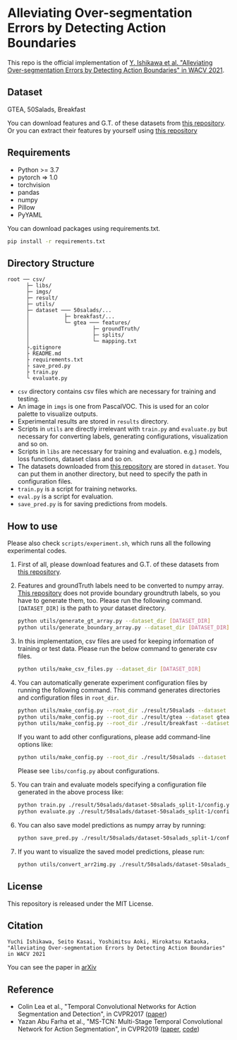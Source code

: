 # Alleviating Over-segmentation Errors by Detecting Action Boundaries

This repo is the official implementation of [Y. Ishikawa et al. "Alleviating Over-segmentation Errors by Detecting Action Boundaries" in WACV 2021](https://arxiv.org/abs/2007.06866).

## Dataset

GTEA, 50Salads, Breakfast  

You can download features and G.T. of these datasets from [this repository](https://github.com/yabufarha/ms-tcn).  
Or you can extract their features by yourself using [this repository](https://github.com/yiskw713/video_feature_extractor)

## Requirements

* Python >= 3.7
* pytorch => 1.0
* torchvision
* pandas
* numpy
* Pillow
* PyYAML

You can download packages using requirements.txt.  

```bash
pip install -r requirements.txt
```

## Directory Structure

```directory structure
root ── csv/
      ├─ libs/
      ├─ imgs/
      ├─ result/
      ├─ utils/
      ├─ dataset ─── 50salads/...
      │           ├─ breakfast/...
      │           └─ gtea ─── features/
      │                    ├─ groundTruth/
      │                    ├─ splits/
      │                    └─ mapping.txt
      ├.gitignore
      ├ README.md
      ├ requirements.txt
      ├ save_pred.py
      ├ train.py
      └ evaluate.py
```

* `csv` directory contains csv files which are necessary for training and testing.
* An image in `imgs` is one from PascalVOC. This is used for an color palette to visualize outputs.
* Experimental results are stored in `results` directory.
* Scripts in `utils` are directly irrelevant with `train.py` and `evaluate.py` but necessary for converting labels, generating configurations, visualization and so on.
* Scripts in `libs` are necessary for training and evaluation. e.g.) models, loss functions, dataset class and so on.
* The datasets downloaded from [this repository](https://github.com/yabufarha/ms-tcn) are stored in `dataset`.
  You can put them in another directory, but need to specify the path in configuration files.
* `train.py` is a script for training networks.
* `eval.py` is a script for evaluation.
* `save_pred.py` is for saving predictions from models.

## How to use

Please also check `scripts/experiment.sh`, which runs all the following experimental codes.

1. First of all, please download features and G.T. of these datasets from [this repository](https://github.com/yabufarha/ms-tcn).

1. Features and groundTruth labels need to be converted to numpy array. [This repository](https://github.com/yabufarha/ms-tcn) does not provide boundary groundtruth labels, so you have to generate them, too.
Please run the following command. `[DATASET_DIR]` is the path to your dataset directory.

    ```bash
    python utils/generate_gt_array.py --dataset_dir [DATASET_DIR]
    python utils/generate_boundary_array.py --dataset_dir [DATASET_DIR]
    ```

1. In this implementation, csv files are used for keeping information  of training or test data. Please run the below command to generate csv files.

    ```bash
    python utils/make_csv_files.py --dataset_dir [DATASET_DIR]
    ```

1. You can automatically generate experiment configuration files by running the following command. This command generates directories and configuration files in `root_dir`.

    ```bash
    python utils/make_config.py --root_dir ./result/50salads --dataset 50salads --split 1 2 3 4 5
    python utils/make_config.py --root_dir ./result/gtea --dataset gtea --split 1 2 3 4
    python utils/make_config.py --root_dir ./result/breakfast --dataset breakfast --split 1 2 3 4
    ```

    If you want to add other configurations, please add command-line options like:

    ```bash
    python utils/make_config.py --root_dir ./result/50salads --dataset 50salads --split 1 2 3 4 5 --learning_rate 0.1 0.01 0.001 0.0001
    ```

    Please see `libs/config.py` about configurations.

1. You can train and evaluate models specifying a configuration file generated in the above process like:

    ```bash
    python train.py ./result/50salads/dataset-50salads_split-1/config.yaml
    python evaluate.py ./result/50salads/dataset-50salads_split-1/config.yaml test
    ```

1. You can also save model predictions as numpy array by running:

    ```bash
    python save_pred.py ./result/50salads/dataset-50salads_split-1/config.yaml test
    ```

1. If you want to visualize the saved model predictions, please run:

    ```bash
    python utils/convert_arr2img.py ./result/50salads/dataset-50salads_split1/predictions
    ```

## License

This repository is released under the MIT License.

## Citation

```citation
Yuchi Ishikawa, Seito Kasai, Yoshimitsu Aoki, Hirokatsu Kataoka,
"Alleviating Over-segmentation Errors by Detecting Action Boundaries"
in WACV 2021
```

You can see the paper in [arXiv](https://arxiv.org/abs/2007.06866)

## Reference

* Colin Lea et al., "Temporal Convolutional Networks for Action Segmentation and Detection", in CVPR2017 ([paper](http://zpascal.net/cvpr2017/Lea_Temporal_Convolutional_Networks_CVPR_2017_paper.pdf))
* Yazan Abu Farha et al., "MS-TCN: Multi-Stage Temporal Convolutional Network for Action Segmentation", in CVPR2019 ([paper](http://openaccess.thecvf.com/content_CVPR_2019/papers/Abu_Farha_MS-TCN_Multi-Stage_Temporal_Convolutional_Network_for_Action_Segmentation_CVPR_2019_paper.pdf), [code](https://github.com/yabufarha/ms-tcn))
